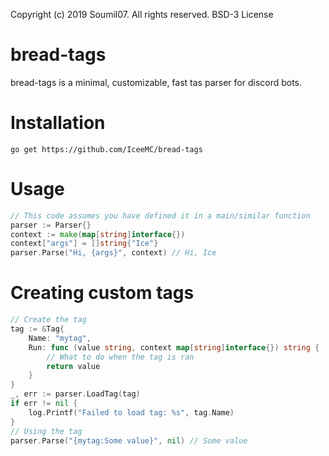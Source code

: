 Copyright (c) 2019 Soumil07. All rights reserved. BSD-3 License

# bread-tags
bread-tags is a minimal, customizable, fast tas parser for discord bots.

# Installation
`go get https://github.com/IceeMC/bread-tags`

# Usage
```go
// This code assumes you have defined it in a main/similar function
parser := Parser{}
context := make(map[string]interface{})
context["args"] = []string{"Ice"}
parser.Parse("Hi, {args}", context) // Hi, Ice
```

# Creating custom tags
```go
// Create the tag
tag := &Tag{
	Name: "mytag",
	Run: func (value string, context map[string]interface{}) string {
		// What to do when the tag is ran
		return value
	}
}
_, err := parser.LoadTag(tag)
if err != nil {
	log.Printf("Failed to load tag: %s", tag.Name)
}
// Using the tag
parser.Parse("{mytag:Some value}", nil) // Some value
```
